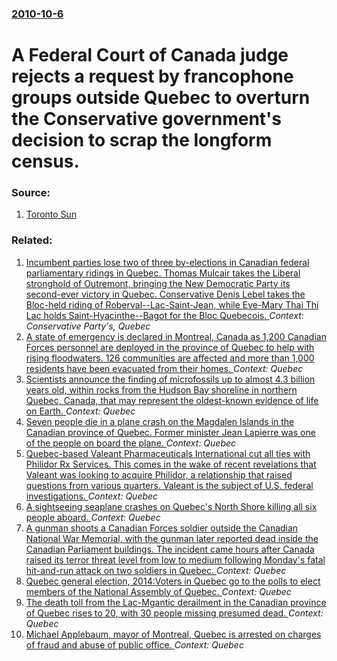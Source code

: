 ### [2010-10-6](/news/2010/10/6/index.md)

# A Federal Court of Canada judge rejects a request by francophone groups outside Quebec to overturn the Conservative government's decision to scrap the longform census. 




### Source:

1. [Toronto Sun](http://www.torontosun.com/news/canada/2010/10/06/15603441.html)

### Related:

1. [ Incumbent parties lose two of three by-elections in Canadian federal parliamentary ridings in Quebec. Thomas Mulcair takes the Liberal stronghold of Outremont, bringing the New Democratic Party its second-ever victory in Quebec. Conservative Denis Lebel takes the Bloc-held riding of Roberval--Lac-Saint-Jean, while Eve-Mary Thai Thi Lac holds Saint-Hyacinthe--Bagot for the Bloc Quebecois. ](/news/2007/09/17/incumbent-parties-lose-two-of-three-by-elections-in-canadian-federal-parliamentary-ridings-in-quebec-thomas-mulcair-takes-the-liberal-stro.md) _Context: Conservative Party's, Quebec_
2. [A state of emergency is declared in Montreal, Canada as 1,200 Canadian Forces personnel are deployed in the province of Quebec to help with rising floodwaters. 126 communities are affected and more than 1,000 residents have been evacuated from their homes. ](/news/2017/05/7/a-state-of-emergency-is-declared-in-montreal-canada-as-1-200-canadian-forces-personnel-are-deployed-in-the-province-of-quebec-to-help-with.md) _Context: Quebec_
3. [Scientists announce the finding of microfossils up to almost 4.3 billion years old, within rocks from the Hudson Bay shoreline in northern Quebec, Canada, that may represent the oldest-known evidence of life on Earth. ](/news/2017/03/1/scientists-announce-the-finding-of-microfossils-up-to-almost-4-3-billion-years-old-within-rocks-from-the-hudson-bay-shoreline-in-northern-q.md) _Context: Quebec_
4. [Seven people die in a plane crash on the Magdalen Islands in the Canadian province of Quebec. Former minister Jean Lapierre was one of the people on board the plane. ](/news/2016/03/29/seven-people-die-in-a-plane-crash-on-the-magdalen-islands-in-the-canadian-province-of-quebec-former-minister-jean-lapierre-was-one-of-the-p.md) _Context: Quebec_
5. [Quebec-based Valeant Pharmaceuticals International cut all ties with Philidor Rx Services. This comes in the wake of recent revelations that Valeant was looking to acquire Philidor, a relationship that raised questions from various quarters. Valeant is the subject of U.S. federal investigations. ](/news/2015/10/30/quebec-based-valeant-pharmaceuticals-international-cut-all-ties-with-philidor-rx-services-this-comes-in-the-wake-of-recent-revelations-that.md) _Context: Quebec_
6. [A sightseeing seaplane crashes on Quebec's North Shore killing all six people aboard. ](/news/2015/08/24/a-sightseeing-seaplane-crashes-on-quebec-s-north-shore-killing-all-six-people-aboard.md) _Context: Quebec_
7. [A gunman shoots a Canadian Forces soldier outside the Canadian National War Memorial, with the gunman later reported dead inside the Canadian Parliament buildings. The incident came hours after Canada raised its terror threat level from low to medium following Monday's fatal hit-and-run attack on two soldiers in Quebec. ](/news/2014/10/22/a-gunman-shoots-a-canadian-forces-soldier-outside-the-canadian-national-war-memorial-with-the-gunman-later-reported-dead-inside-the-canadia.md) _Context: Quebec_
8. [Quebec general election, 2014:Voters in Quebec go to the polls to elect members of the National Assembly of Quebec. ](/news/2014/04/7/quebec-general-election-2014-pvoters-in-quebec-go-to-the-polls-to-elect-members-of-the-national-assembly-of-quebec.md) _Context: Quebec_
9. [The death toll from the Lac-Mgantic derailment in the Canadian province of Quebec rises to 20, with 30 people missing presumed dead. ](/news/2013/07/10/the-death-toll-from-the-lac-megantic-derailment-in-the-canadian-province-of-quebec-rises-to-20-with-30-people-missing-presumed-dead.md) _Context: Quebec_
10. [Michael Applebaum, mayor of Montreal, Quebec is arrested on charges of fraud and abuse of public office. ](/news/2013/06/17/michael-applebaum-mayor-of-montreal-quebec-is-arrested-on-charges-of-fraud-and-abuse-of-public-office.md) _Context: Quebec_
